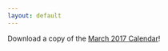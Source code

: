 ```yaml
---
layout: default
---
```


<p>Download a copy of the <a href="http://www.pillarsacademy.org/images/March2017Calendar.pdf">March 2017 Calendar</a>!</p>
